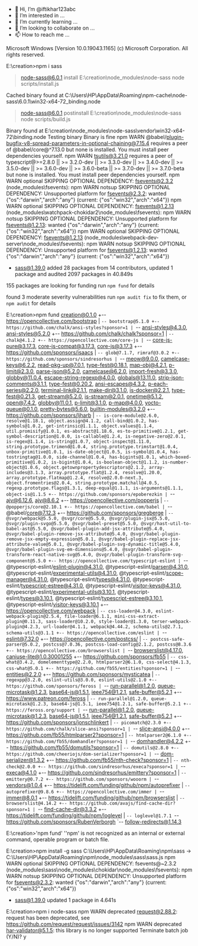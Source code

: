 - 👋 Hi, I’m @iftikhar123abc
- 👀 I’m interested in ...
- 🌱 I’m currently learning ...
- 💞️ I’m looking to collaborate on ...
- 📫 How to reach me ...

<!---
iftikhar123abc/iftikhar123abc is a ✨ special ✨ repository because its `README.md` (this file) appears on your GitHub profile.
You can click the Preview link to take a look at your changes.
--->
Microsoft Windows [Version 10.0.19043.1165]
(c) Microsoft Corporation. All rights reserved.

E:\creation>npm i sass

> node-sass@6.0.1 install E:\creation\node_modules\node-sass
> node scripts/install.js

Cached binary found at C:\Users\HP\AppData\Roaming\npm-cache\node-sass\6.0.1\win32-x64-72_binding.node

> node-sass@6.0.1 postinstall E:\creation\node_modules\node-sass
> node scripts/build.js

Binary found at E:\creation\node_modules\node-sass\vendor\win32-x64-72\binding.node
Testing binary
Binary is fine
npm WARN @babel/plugin-bugfix-v8-spread-parameters-in-optional-chaining@7.15.4 requires a peer of @babel/core@^7.13.0 but none is installed. You must install peer dependencies yourself.
npm WARN tsutils@3.21.0 requires a peer of typescript@>=2.8.0 || >= 3.2.0-dev || >= 3.3.0-dev || >= 3.4.0-dev || >= 3.5.0-dev || >= 3.6.0-dev || >= 3.6.0-beta || >= 3.7.0-dev || >= 3.7.0-beta but none is installed. You must install peer dependencies yourself.
npm WARN optional SKIPPING OPTIONAL DEPENDENCY: fsevents@2.3.2 (node_modules\fsevents):
npm WARN notsup SKIPPING OPTIONAL DEPENDENCY: Unsupported platform for fsevents@2.3.2: wanted {"os":"darwin","arch":"any"} (current: {"os":"win32","arch":"x64"})
npm WARN optional SKIPPING OPTIONAL DEPENDENCY: fsevents@1.2.13 (node_modules\watchpack-chokidar2\node_modules\fsevents):
npm WARN notsup SKIPPING OPTIONAL DEPENDENCY: Unsupported platform for fsevents@1.2.13: wanted {"os":"darwin","arch":"any"} (current: {"os":"win32","arch":"x64"})
npm WARN optional SKIPPING OPTIONAL DEPENDENCY: fsevents@1.2.13 (node_modules\webpack-dev-server\node_modules\fsevents):
npm WARN notsup SKIPPING OPTIONAL DEPENDENCY: Unsupported platform for fsevents@1.2.13: wanted {"os":"darwin","arch":"any"} (current: {"os":"win32","arch":"x64"})

+ sass@1.39.0
added 28 packages from 14 contributors, updated 1 package and audited 2097 packages in 40.849s

155 packages are looking for funding
  run `npm fund` for details

found 3 moderate severity vulnerabilities
  run `npm audit fix` to fix them, or `npm audit` for details

E:\creation>npm fund
creation@0.1.0
+-- https://opencollective.com/bootstrap
| `-- bootstrap@5.1.0
+-- https://github.com/chalk/ansi-styles?sponsor=1
| `-- ansi-styles@4.3.0, ansi-styles@5.2.0
+-- https://github.com/chalk/chalk?sponsor=1
| `-- chalk@4.1.2
+-- https://opencollective.com/core-js
| `-- core-js-pure@3.17.3, core-js-compat@3.17.3, core-js@3.17.3
+-- https://github.com/sponsors/isaacs
| `-- glob@7.1.7, rimraf@3.0.2
+-- https://github.com/sponsors/sindresorhus
| `-- meow@9.0.0, camelcase-keys@6.2.2, read-pkg-up@7.0.1, type-fest@0.18.1, map-obj@4.2.1, p-limit@2.3.0, parse-json@5.2.0, camelcase@6.2.0, import-fresh@3.3.0, globby@11.0.4, escape-string-regexp@4.0.0, globals@13.11.0, strip-json-comments@3.1.1, type-fest@0.20.2, ansi-escapes@4.3.2, p-each-series@2.2.0, terminal-link@2.1.1, make-dir@3.1.0, is-docker@2.2.1, type-fest@0.21.3, get-stream@5.2.0, is-stream@2.0.1, onetime@5.1.2, open@7.4.2, globby@11.0.1, p-limit@3.1.0, p-map@4.0.0, yocto-queue@0.1.0, pretty-bytes@5.6.0, builtin-modules@3.2.0
+-- https://github.com/sponsors/ljharb
| `-- is-core-module@2.6.0, resolve@1.18.1, object.assign@4.1.2, call-bind@1.0.2, has-symbols@1.0.2, get-intrinsic@1.1.1, object.values@1.1.4, util.promisify@1.0.1, es-abstract@1.18.6, es-to-primitive@1.2.1, get-symbol-description@1.0.0, is-callable@1.2.4, is-negative-zero@2.0.1, is-regex@1.1.4, is-string@1.0.7, object-inspect@1.11.0, string.prototype.trimend@1.0.4, string.prototype.trimstart@1.0.4, unbox-primitive@1.0.1, is-date-object@1.0.5, is-symbol@1.0.4, has-tostringtag@1.0.0, side-channel@1.0.4, has-bigints@1.0.1, which-boxed-primitive@1.0.2, is-bigint@1.0.4, is-boolean-object@1.1.2, is-number-object@1.0.6, object.getownpropertydescriptors@2.1.2, array-includes@3.1.3, array.prototype.flat@1.2.4, resolve@1.20.0, array.prototype.flatmap@1.2.4, resolve@2.0.0-next.3, object.fromentries@2.0.4, string.prototype.matchall@4.0.5, regexp.prototype.flags@1.3.1, deep-equal@1.1.1, is-arguments@1.1.1, object-is@1.1.5
+-- https://github.com/sponsors/epoberezkin
| `-- ajv@6.12.6, ajv@8.6.2
+-- https://opencollective.com/popperjs
| `-- @popperjs/core@2.10.1
+-- https://opencollective.com/babel
| `-- @babel/core@7.12.3
+-- https://github.com/sponsors/gregberge
| `-- @svgr/webpack@5.5.0, @svgr/core@5.5.0, @svgr/plugin-jsx@5.5.0, @svgr/plugin-svgo@5.5.0, @svgr/babel-preset@5.5.0, @svgr/hast-util-to-babel-ast@5.5.0, @svgr/babel-plugin-add-jsx-attribute@5.4.0, @svgr/babel-plugin-remove-jsx-attribute@5.4.0, @svgr/babel-plugin-remove-jsx-empty-expression@5.0.1, @svgr/babel-plugin-replace-jsx-attribute-value@5.0.1, @svgr/babel-plugin-svg-dynamic-title@5.4.0, @svgr/babel-plugin-svg-em-dimensions@5.4.0, @svgr/babel-plugin-transform-react-native-svg@5.4.0, @svgr/babel-plugin-transform-svg-component@5.5.0
+-- https://opencollective.com/typescript-eslint
| `-- @typescript-eslint/eslint-plugin@4.31.0, @typescript-eslint/parser@4.31.0, @typescript-eslint/experimental-utils@4.31.0, @typescript-eslint/scope-manager@4.31.0, @typescript-eslint/types@4.31.0, @typescript-eslint/typescript-estree@4.31.0, @typescript-eslint/visitor-keys@4.31.0, @typescript-eslint/experimental-utils@3.10.1, @typescript-eslint/types@3.10.1, @typescript-eslint/typescript-estree@3.10.1, @typescript-eslint/visitor-keys@3.10.1
+-- https://opencollective.com/webpack
| `-- css-loader@4.3.0, eslint-webpack-plugin@2.5.4, file-loader@6.1.1, mini-css-extract-plugin@0.11.3, sass-loader@10.2.0, style-loader@1.3.0, terser-webpack-plugin@4.2.3, url-loader@4.1.1, webpack@4.44.2, schema-utils@2.7.1, schema-utils@3.1.1
+-- https://opencollective.com/eslint
| `-- eslint@7.32.0
+-- https://opencollective.com/postcss/
| `-- postcss-safe-parser@5.0.2, postcss@7.0.36, postcss-load-config@2.1.2, postcss@8.3.6
+-- https://opencollective.com/browserslist
| `-- browserslist@4.17.0, caniuse-lite@1.0.30001255
+-- https://github.com/sponsors/fb55
| `-- css-what@3.4.2, domelementtype@2.2.0, htmlparser2@6.1.0, css-select@4.1.3, css-what@5.0.1
+-- https://github.com/fb55/entities?sponsor=1
| `-- entities@2.2.0
+-- https://github.com/sponsors/mysticatea
| `-- regexpp@3.2.0, eslint-utils@3.0.0, eslint-utils@2.1.0
+-- https://github.com/sponsors/feross
| `-- run-parallel@1.2.0, queue-microtask@1.2.3, base64-js@1.5.1, ieee754@1.2.1, safe-buffer@5.2.1
+-- https://www.patreon.com/feross
| `-- run-parallel@1.2.0, queue-microtask@1.2.3, base64-js@1.5.1, ieee754@1.2.1, safe-buffer@5.2.1
+-- https://feross.org/support
| `-- run-parallel@1.2.0, queue-microtask@1.2.3, base64-js@1.5.1, ieee754@1.2.1, safe-buffer@5.2.1
+-- https://github.com/sponsors/jonschlinkert
| `-- picomatch@2.3.0
+-- https://github.com/chalk/slice-ansi?sponsor=1
| `-- slice-ansi@4.0.0
+-- https://github.com/fb55/htmlparser2?sponsor=1
| `-- htmlparser2@6.1.0
+-- https://github.com/fb55/domhandler?sponsor=1
| `-- domhandler@4.2.2
+-- https://github.com/fb55/domutils?sponsor=1
| `-- domutils@2.8.0
+-- https://github.com/cheeriojs/dom-serializer?sponsor=1
| `-- dom-serializer@1.3.2
+-- https://github.com/fb55/nth-check?sponsor=1
| `-- nth-check@2.0.0
+-- https://github.com/sindresorhus/execa?sponsor=1
| `-- execa@4.1.0
+-- https://github.com/sindresorhus/emittery?sponsor=1
| `-- emittery@0.7.2
+-- https://github.com/sponsors/wooorm
| `-- vendors@1.0.4
+-- https://tidelift.com/funding/github/npm/autoprefixer
| `-- autoprefixer@9.8.6
+-- https://opencollective.com/immer
| `-- immer@8.0.1
+-- https://tidelift.com/funding/github/npm/browserslist
| `-- browserslist@4.14.2
+-- https://github.com/avajs/find-cache-dir?sponsor=1
| `-- find-cache-dir@3.3.2
+-- https://tidelift.com/funding/github/npm/loglevel
| `-- loglevel@1.7.1
`-- https://github.com/sponsors/RubenVerborgh
  `-- follow-redirects@1.14.3


E:\creation>'npm fund'
''npm' is not recognized as an internal or external command,
operable program or batch file.

E:\creation>npm install -g sass
C:\Users\HP\AppData\Roaming\npm\sass -> C:\Users\HP\AppData\Roaming\npm\node_modules\sass\sass.js
npm WARN optional SKIPPING OPTIONAL DEPENDENCY: fsevents@~2.3.2 (node_modules\sass\node_modules\chokidar\node_modules\fsevents):
npm WARN notsup SKIPPING OPTIONAL DEPENDENCY: Unsupported platform for fsevents@2.3.2: wanted {"os":"darwin","arch":"any"} (current: {"os":"win32","arch":"x64"})

+ sass@1.39.0
updated 1 package in 4.641s

E:\creation>npm i node-sass
npm WARN deprecated request@2.88.2: request has been deprecated, see https://github.com/request/request/issues/3142
npm WARN deprecated har-validator@5.1.5: this library is no longer supported
Terminate batch job (Y/N)? y
